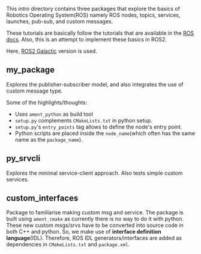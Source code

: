 This *intro* directory contains three packages that explore the basics of Robotics
Operating System(ROS) namely ROS nodes, topics, services, launches, pub-sub, and custom
messages. 

These tutorials are basically follow the tutorials that are available in the [ROS docs](https://docs.ros.org/en/galactic/Tutorials.html). Also, this is an attempt to implement these basics in ROS2.

Here, [ROS2 Galactic](https://docs.ros.org/en/galactic/index.html) version is used. 

## my_package

Explores the publisher-subscriber model, and also integrates the use of custom message
type.

Some of the highlights/thoughts:
- Uses `ament_python` as build tool
- `setup.py` complements `CMakeLists.txt` in python setup.
- `setup.py`'s `entry_points` tag allows to define the node's entry point.
- Python scripts are placed inside the `node_name`(which often has the same name as the
  `package_name`).

## py_srvcli

Explores the minimal service-client approach. Also tests simple custom services. 

## custom_interfaces

Package to familiarise making custom msg and service. The package is built using
`ament_cmake` as currently there is no way to do it with python. These new custom
msgs/srvs have to be converted into source code in both C++ and python. So, we make use of
**interface definition language**(IDL). Therefore, ROS IDL generators/interfaces are added as
dependencies in `CMakeLists.txt` and `package.xml`.
